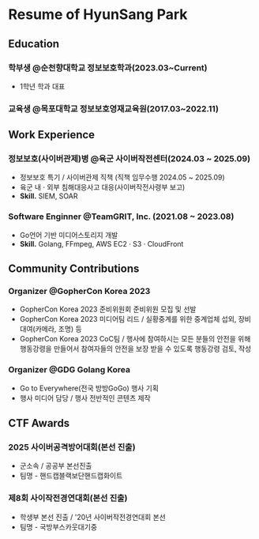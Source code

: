 # Resume of HyunSang Park

## Education

### 학부생 @순천향대학교 정보보호학과(2023.03~Current)
- 1학년 학과 대표

### 교육생 @목포대학교 정보보호영재교육원(2017.03~2022.11)

## Work Experience

### 정보보호(사이버관제)병 @육군 사이버작전센터(2024.03 ~ 2025.09)
 
- 정보보호 특기 / 사이버관제 직책 (직책 임무수행 2024.05 ~ 2025.09)
- 육군 내 · 외부 침해대응사고 대응(사이버작전사령부 보고)
- **Skill.** SIEM, SOAR

### Software Enginner @TeamGRIT, Inc. (2021.08 ~ 2023.08)

- Go언어 기반 미디어스토리지 개발
- **Skill.** Golang, FFmpeg, AWS EC2 · S3 · CloudFront

## Community Contributions

### Organizer @GopherCon Korea 2023

- GopherCon Korea 2023 준비위원회 준비위원 모집 및 선발
- GopherCon Korea 2023 미디어팀 리드 / 실황중계를 위한 중계업체 섭외, 장비 대여(카메라, 조명) 등 
- GopherCon Korea 2023 CoC팀 / 행사에 참여하시는 모든 분들의 안전을 위해 행동강령을 만들어서 참여자들의 안전을 보장 받을 수 있도록 행동강령 검토, 작성

### Organizer @GDG Golang Korea

- Go to Everywhere(전국 방방GoGo) 행사 기획
- 행사 미디어 담당 / 행사 전반적인 콘텐츠 제작

## CTF Awards

### 2025 사이버공격방어대회(본선 진출)

- 군소속 / 공공부 본선진출
- 팀명 - 핸드캡블랙보단핸드캡화이트

### 제8회 사이작전경연대회(본선 진출)

- 학생부 본선 진출 / '20년 사이버작전경연대회 본선
- 팀명 - 국방부스카웃대기중
